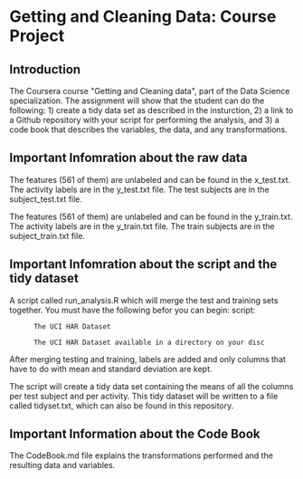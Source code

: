 # Getting and Cleaning Data: Course Project

## Introduction

The Coursera course "Getting and Cleaning data", part of the Data Science specialization. The assignment will show that the student can do the following: 1) create a tidy data set as described in the insturction, 2) a link to a Github repository with your script for performing the analysis, and 3) a code book that describes the variables, the data, and any transformations.

## Important Infomration about the raw data

The features (561 of them) are unlabeled and can be found in the x_test.txt. The activity labels are in the y_test.txt file. The test subjects are in the subject_test.txt file.

The features (561 of them) are unlabeled and can be found in the y_train.txt. The activity labels are in the y_train.txt file. The train subjects are in the subject_train.txt file.


## Important Infomration about the script and the tidy dataset

A script called run_analysis.R which will merge the test and training sets together. You must have the following befor you can begin: script:

          The UCI HAR Dataset 
                    
          The UCI HAR Dataset available in a directory on your disc
                    
After merging testing and training, labels are added and only columns that have to do with mean and standard deviation are kept.

The script will create a tidy data set containing the means of all the columns per test subject and per activity. This tidy dataset will be written to a file called tidyset.txt, which can also be found in this repository.

## Important Information about the Code Book

The CodeBook.md file explains the transformations performed and the resulting data and variables.
